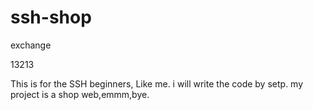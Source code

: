 # ssh-shop
exchange

13213


This is for the SSH beginners, Like me. i will write the code by setp.
my project is a shop web,emmm,bye.

